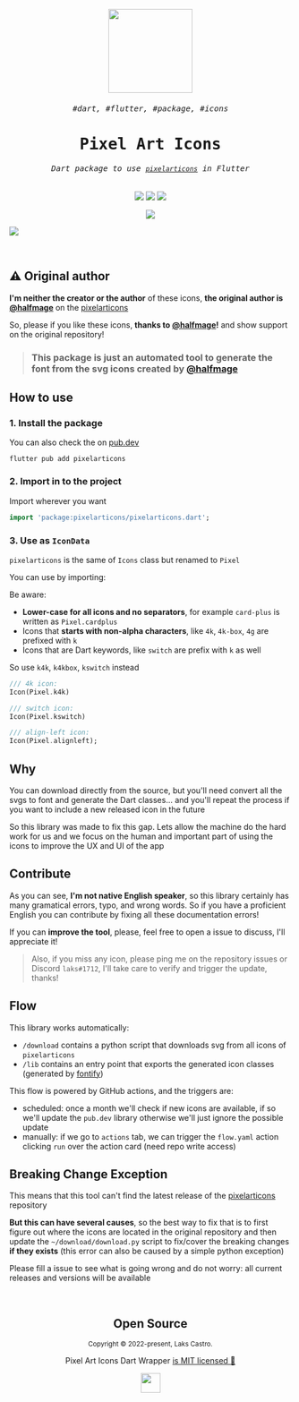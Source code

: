 <samp>
  
<p align="center">
  <img src="https://user-images.githubusercontent.com/51419598/152648731-567997ec-ac1c-4a9c-a816-a1fb1882abbe.png" width="150">
</p>
  
<samp><h6 align="center">#dart, #flutter, #package, #icons</h6></samp>
<samp><h1 align="center">Pixel Art Icons</h1></samp>

<h6 align="center"><samp>Dart package to use <a href="https://pixelarticons.com/"><code>pixelarticons</code></a> in Flutter</samp></h6>

<p align="center">
  <img src="https://img.shields.io/badge/Dart-22272E?&style=for-the-badge&logo=dart&logoColor=48C1BB">
  <img src="https://img.shields.io/badge/Flutter-22272E?style=for-the-badge&logo=flutter&logoColor=54C2F6">
  <img src="https://img.shields.io/badge/Python-22272E?style=for-the-badge&logo=python&logoColor=326EA0">
</p>
  
<p align="center">
  <a href="https://pub.dartlang.org/packages/pixelarticons"><img src="https://img.shields.io/pub/v/pixelarticons.svg" /></a>
</p>

<kbd><img src="https://user-images.githubusercontent.com/51419598/152649069-fa447289-0e7f-4c5e-af4d-bef4c62c71ce.png"></kbd>

</samp>



<br />

## ⚠️ Original author

**I'm neither the creator or the author** of these icons, **the original author is [@halfmage](https://github.com/halfmage)** on the [pixelarticons](https://github.com/halfmage/pixelarticons)

So, please if you like these icons, **thanks to [@halfmage](https://github.com/halfmage)!** and show support on the original repository!

> ### This package is just an automated tool to generate the font from the svg icons created by [@halfmage](https://github.com/halfmage)

## How to use

### 1. Install the package

You can also check the on [pub.dev](https://pub.dartlang.org/packages/pixelarticons)

```shell
flutter pub add pixelarticons
```

### 2. Import in to the project

Import wherever you want

```dart
import 'package:pixelarticons/pixelarticons.dart';
```

### 3. Use as `IconData`

`pixelarticons` is the same of `Icons` class but renamed to `Pixel`

You can use by importing:

Be aware:

- **Lower-case for all icons and no separators**, for example `card-plus` is written as `Pixel.cardplus`
- Icons that **starts with non-alpha characters**, like `4k`, `4k-box`, `4g` are prefixed with `k`
- Icons that are Dart keywords, like `switch` are prefix with `k` as well

So use `k4k`, `k4kbox`, `kswitch` instead

```dart
/// 4k icon:
Icon(Pixel.k4k)

/// switch icon:
Icon(Pixel.kswitch)

/// align-left icon:
Icon(Pixel.alignleft);
```

## Why

You can download directly from the source, but you'll need convert all the svgs to font and generate the Dart classes... and you'll repeat the process if you want to include a new released icon in the future

So this library was made to fix this gap. Lets allow the machine do the hard work for us and we focus on the human and important part of using the icons to improve the UX and UI of the app

## Contribute

As you can see, **I'm not native English speaker**, so this library certainly has many gramatical errors, typo, and wrong words. So if you have a proficient English you can contribute by fixing all these documentation errors!

If you can **improve the tool**, please, feel free to open a issue to discuss, I'll appreciate it!

> Also, if you miss any icon, please ping me on the repository issues or Discord `laks#1712`, I'll take care to verify and trigger the update, thanks!

## Flow

This library works automatically:

- `/download` contains a python script that downloads svg from all icons of `pixelarticons`
- `/lib` contains an entry point that exports the generated icon classes (generated by [fontify](https://github.com/westracer/fontify))

This flow is powered by GitHub actions, and the triggers are:

- scheduled: once a month we'll check if new icons are available, if so we'll update the `pub.dev` library otherwise we'll just ignore the possible update
- manually: if we go to `actions` tab, we can trigger the `flow.yaml` action clicking `run` over the action card (need repo write access)

## Breaking Change Exception

This means that this tool can't find the latest release of the [pixelarticons](https://github.com/halfmage/pixelarticons) repository

**But this can have several causes**, so the best way to fix that is to first figure out where the icons are located in the original repository and then update the `~/download/download.py` script to fix/cover the breaking changes **if they exists** (this error can also be caused by a simple python exception)

Please fill a issue to see what is going wrong and do not worry: all current releases and versions will be available

<br>

<h2 align="center">
  Open Source
</h2>
<p align="center">
  <sub>Copyright © 2022-present, Laks Castro.</sub>
</p>
<p align="center">Pixel Art Icons Dart Wrapper <a href="https://github.com/LaksCastro/pixelarticons/blob/master/LICENSE">is MIT licensed 💖</a></p>
<p align="center">
  <img src="https://user-images.githubusercontent.com/51419598/152648448-82403d04-c90a-44e7-ae9c-797228864985.png" width="35" />
</p>
